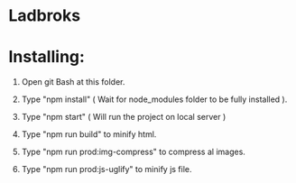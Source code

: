 # Ladbroks

# Installing:

1) Open git Bash at this folder.
2) Type "npm install" ( Wait for node_modules folder to be fully installed ).
3) Type "npm start" ( Will run the project on local server )

4) Type "npm run build" to minify html.
5) Type "npm run prod:img-compress" to compress al images.
6) Type "npm run prod:js-uglify" to minify js file.
